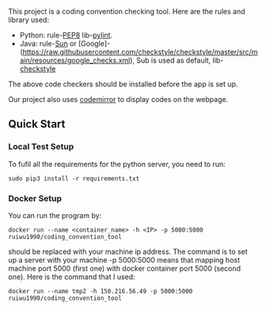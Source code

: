 This project is a coding convention checking tool. Here are the rules and library used:
<!-- # checking coding convention
pylint
cppcheck -->

* Python: rule-[PEP8](https://www.python.org/dev/peps/pep-0008/) lib-[pylint](https://www.pylint.org/#install).
* Java: rule-[Sun](https://raw.githubusercontent.com/checkstyle/checkstyle/master/src/main/resources/sun_checks.xml) or [Google]-(https://raw.githubusercontent.com/checkstyle/checkstyle/master/src/main/resources/google_checks.xml), Sub is used as default, lib-[checkstyle](http://checkstyle.sourceforge.net/cmdline.html#Download_and_Run)

The above code checkers should be installed before the app is set up.

Our project also uses [codemirror](https://codemirror.net/) to display codes on the webpage.
## Quick Start
### Local Test Setup
To fufil all the requirements for the python server, you need to run:
```
sudo pip3 install -r requirements.txt
```

### Docker Setup
You can run the program by:
```
docker run --name <container_name> -h <IP> -p 5000:5000 ruiwu1990/coding_convention_tool
```

<IP> should be replaced with your machine ip address. The command is to set up a server with your machine
-p 5000:5000 means that mapping host machine port 5000 (first one) with docker container port 5000 (second one).
Here is the command that I used:

```
docker run --name tmp2 -h 150.216.56.49 -p 5000:5000 ruiwu1990/coding_convention_tool
```